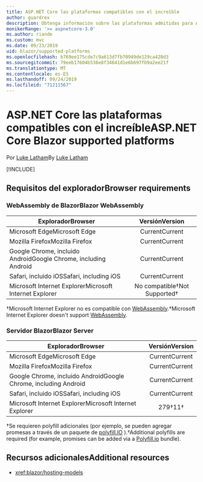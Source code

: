 ```yaml
---
title: ASP.NET Core las plataformas compatibles con el increíble
author: guardrex
description: Obtenga información sobre las plataformas admitidas para ASP.NET Core increíblemente.
monikerRange: '>= aspnetcore-3.0'
ms.author: riande
ms.custom: mvc
ms.date: 09/23/2019
uid: blazor/supported-platforms
ms.openlocfilehash: b769ee175cde7c9a613d7fb70949de129ca428d3
ms.sourcegitcommit: 79eeb17604b536e8f34641d1e6b697fb9a2ee21f
ms.translationtype: MT
ms.contentlocale: es-ES
ms.lasthandoff: 09/24/2019
ms.locfileid: "71211567"
---
```

# <a name="aspnet-core-blazor-supported-platforms"></a><span data-ttu-id="76c86-103">ASP.NET Core las plataformas compatibles con el increíble</span><span class="sxs-lookup"><span data-stu-id="76c86-103">ASP.NET Core Blazor supported platforms</span></span>

<span data-ttu-id="76c86-104">Por [Luke Latham](https://github.com/guardrex)</span><span class="sxs-lookup"><span data-stu-id="76c86-104">By [Luke Latham](https://github.com/guardrex)</span></span>

[!INCLUDE[](~/includes/blazorwasm-preview-notice.md)]

## <a name="browser-requirements"></a><span data-ttu-id="76c86-105">Requisitos del explorador</span><span class="sxs-lookup"><span data-stu-id="76c86-105">Browser requirements</span></span>

### <a name="blazor-webassembly"></a><span data-ttu-id="76c86-106">WebAssembly de Blazor</span><span class="sxs-lookup"><span data-stu-id="76c86-106">Blazor WebAssembly</span></span>

| <span data-ttu-id="76c86-107">Explorador</span><span class="sxs-lookup"><span data-stu-id="76c86-107">Browser</span></span>                          | <span data-ttu-id="76c86-108">Versión</span><span class="sxs-lookup"><span data-stu-id="76c86-108">Version</span></span>               |
| -------------------------------- | :-------------------: |
| <span data-ttu-id="76c86-109">Microsoft Edge</span><span class="sxs-lookup"><span data-stu-id="76c86-109">Microsoft Edge</span></span>                   | <span data-ttu-id="76c86-110">Current</span><span class="sxs-lookup"><span data-stu-id="76c86-110">Current</span></span>               |
| <span data-ttu-id="76c86-111">Mozilla Firefox</span><span class="sxs-lookup"><span data-stu-id="76c86-111">Mozilla Firefox</span></span>                  | <span data-ttu-id="76c86-112">Current</span><span class="sxs-lookup"><span data-stu-id="76c86-112">Current</span></span>               |
| <span data-ttu-id="76c86-113">Google Chrome, incluido Android</span><span class="sxs-lookup"><span data-stu-id="76c86-113">Google Chrome, including Android</span></span> | <span data-ttu-id="76c86-114">Current</span><span class="sxs-lookup"><span data-stu-id="76c86-114">Current</span></span>               |
| <span data-ttu-id="76c86-115">Safari, incluido iOS</span><span class="sxs-lookup"><span data-stu-id="76c86-115">Safari, including iOS</span></span>            | <span data-ttu-id="76c86-116">Current</span><span class="sxs-lookup"><span data-stu-id="76c86-116">Current</span></span>               |
| <span data-ttu-id="76c86-117">Microsoft Internet Explorer</span><span class="sxs-lookup"><span data-stu-id="76c86-117">Microsoft Internet Explorer</span></span>      | <span data-ttu-id="76c86-118">No compatible&dagger;</span><span class="sxs-lookup"><span data-stu-id="76c86-118">Not Supported&dagger;</span></span> |

<span data-ttu-id="76c86-119">&dagger;Microsoft Internet Explorer no es compatible con [WebAssembly](https://webassembly.org).</span><span class="sxs-lookup"><span data-stu-id="76c86-119">&dagger;Microsoft Internet Explorer doesn't support [WebAssembly](https://webassembly.org).</span></span>

### <a name="blazor-server"></a><span data-ttu-id="76c86-120">Servidor Blazor</span><span class="sxs-lookup"><span data-stu-id="76c86-120">Blazor Server</span></span>

| <span data-ttu-id="76c86-121">Explorador</span><span class="sxs-lookup"><span data-stu-id="76c86-121">Browser</span></span>                          | <span data-ttu-id="76c86-122">Versión</span><span class="sxs-lookup"><span data-stu-id="76c86-122">Version</span></span>    |
| -------------------------------- | :--------: |
| <span data-ttu-id="76c86-123">Microsoft Edge</span><span class="sxs-lookup"><span data-stu-id="76c86-123">Microsoft Edge</span></span>                   | <span data-ttu-id="76c86-124">Current</span><span class="sxs-lookup"><span data-stu-id="76c86-124">Current</span></span>    |
| <span data-ttu-id="76c86-125">Mozilla Firefox</span><span class="sxs-lookup"><span data-stu-id="76c86-125">Mozilla Firefox</span></span>                  | <span data-ttu-id="76c86-126">Current</span><span class="sxs-lookup"><span data-stu-id="76c86-126">Current</span></span>    |
| <span data-ttu-id="76c86-127">Google Chrome, incluido Android</span><span class="sxs-lookup"><span data-stu-id="76c86-127">Google Chrome, including Android</span></span> | <span data-ttu-id="76c86-128">Current</span><span class="sxs-lookup"><span data-stu-id="76c86-128">Current</span></span>    |
| <span data-ttu-id="76c86-129">Safari, incluido iOS</span><span class="sxs-lookup"><span data-stu-id="76c86-129">Safari, including iOS</span></span>            | <span data-ttu-id="76c86-130">Current</span><span class="sxs-lookup"><span data-stu-id="76c86-130">Current</span></span>    |
| <span data-ttu-id="76c86-131">Microsoft Internet Explorer</span><span class="sxs-lookup"><span data-stu-id="76c86-131">Microsoft Internet Explorer</span></span>      | <span data-ttu-id="76c86-132">279&dagger;</span><span class="sxs-lookup"><span data-stu-id="76c86-132">11&dagger;</span></span> |

<span data-ttu-id="76c86-133">&dagger;Se requieren polyfill adicionales (por ejemplo, se pueden agregar promesas a través de un paquete de [polyfill.IO](https://polyfill.io/v3/) ).</span><span class="sxs-lookup"><span data-stu-id="76c86-133">&dagger;Additional polyfills are required (for example, promises can be added via a [Polyfill.io](https://polyfill.io/v3/) bundle).</span></span>

## <a name="additional-resources"></a><span data-ttu-id="76c86-134">Recursos adicionales</span><span class="sxs-lookup"><span data-stu-id="76c86-134">Additional resources</span></span>

* <xref:blazor/hosting-models>
